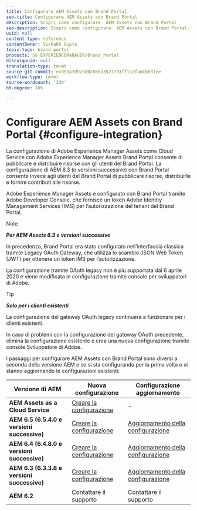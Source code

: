 ```yaml
---
title: Configurare AEM Assets con Brand Portal
seo-title: Configurare AEM Assets con Brand Portal
description: Scopri come configurare  AEM Assets con Brand Portal.
seo-description: Scopri come configurare  AEM Assets con Brand Portal.
uuid: null
content-type: reference
contentOwner: Vishabh Gupta
topic-tags: brand-portal
products: SG_EXPERIENCEMANAGER/Brand_Portal
discoiquuid: null
translation-type: tm+mt
source-git-commit: ecd53a7d92dd020e6a3527793ff11efadcb531ee
workflow-type: tm+mt
source-wordcount: '334'
ht-degree: 10%

---
```



# Configurare AEM Assets con Brand Portal {#configure-integration}

La configurazione di Adobe Experience Manager Assets come Cloud Service con Adobe Experience Manager Assets Brand Portal consente di pubblicare e distribuire risorse con gli utenti del Brand Portal. La configurazione di AEM 6.3 (e versioni successive) con Brand Portal consente invece agli utenti del Brand Portal di pubblicare risorse, distribuirle e fornire contributi alle risorse.

Adobe Experience Manager Assets è configurato con Brand Portal tramite  Adobe Developer Console, che fornisce un token  Adobe Identity Management Services (IMS) per l’autorizzazione del tenant del Brand Portal.

>[!NOTE]
>
>***Per  AEM Assets 6.3 e versioni successive***
>
>In precedenza, Brand Portal era stato configurato nell’interfaccia classica tramite Legacy OAuth Gateway, che utilizza lo scambio JSON Web Token (JWT) per ottenere un token IMS per l’autorizzazione.
>
>La configurazione tramite OAuth legacy non è più supportata dal 6 aprile 2020 e viene modificata in configurazione tramite  console per sviluppatori di Adobe.

>[!TIP]
>
>***Solo per i clienti esistenti***
>
>La configurazione del gateway OAuth legacy continuerà a funzionare per i clienti esistenti.
>
>In caso di problemi con la configurazione del gateway OAuth precedente, elimina la configurazione esistente e crea una nuova configurazione tramite  console Sviluppatore di Adobe.

I passaggi per configurare  AEM Assets con Brand Portal sono diversi a seconda della versione AEM e se si sta configurando per la prima volta o si stanno aggiornando le configurazioni esistenti:

| **Versione di AEM** | **Nuova configurazione** | **Configurazione aggiornamento** |
|---|---|---|
| **AEM Assets as a Cloud Service** | [Creare la configurazione](https://docs.adobe.com/content/help/en/experience-manager-cloud-service/assets/brand-portal/configure-aem-assets-with-brand-portal.html) | - |
| **AEM 6.5 (6.5.4.0 e versioni successive)** | [Creare la configurazione](https://docs.adobe.com/content/help/en/experience-manager-65/assets/brandportal/configure-aem-assets-with-brand-portal.html) | [Aggiornamento della configurazione](https://docs.adobe.com/content/help/en/experience-manager-65/assets/brandportal/configure-aem-assets-with-brand-portal.html#upgrade-integration-65) |
| **AEM 6.4 (6.4.8.0 e versioni successive)** | [Creare la configurazione](https://docs.adobe.com/content/help/en/experience-manager-64/assets/brandportal/configure-aem-assets-with-brand-portal.html) | [Aggiornamento della configurazione](https://docs.adobe.com/content/help/en/experience-manager-64/assets/brandportal/configure-aem-assets-with-brand-portal.html#upgrade-integration-64) |
| **AEM 6.3 (6.3.3.8 e versioni successive)** | [Creare la configurazione](https://helpx.adobe.com/experience-manager/6-3/assets/using/brand-portal-configuring-integration.html) | [Aggiornamento della configurazione](https://helpx.adobe.com/experience-manager/6-3/assets/using/brand-portal-configuring-integration.html#Upgradeconfiguration) |
| **AEM 6.2** | Contattare il supporto | Contattare il supporto |
